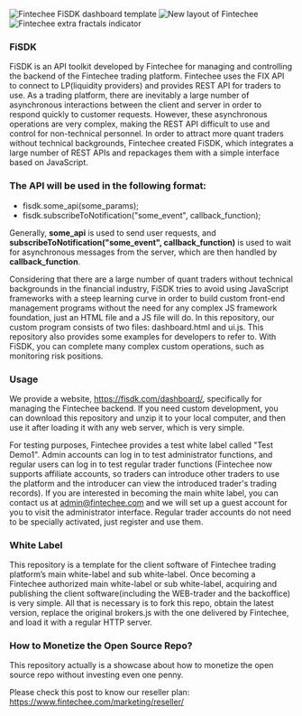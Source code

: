 ![Fintechee FiSDK dashboard template](https://github.com/fintechees/fisdk/blob/main/images/screenshot.png?raw=true)
![New layout of Fintechee](https://github.com/fintechees/Expert-Advisor-Studio/blob/master/screenshot/fintechee_new_layout.png?raw=true)
![Fintechee extra fractals indicator](https://github.com/fintechees/Expert-Advisor-Studio/blob/master/Indicators/extra_fractals/extra_fractals_screenshot.png?raw=true)

### FiSDK

FiSDK is an API toolkit developed by Fintechee for managing and controlling the backend of the Fintechee trading platform. Fintechee uses the FIX API to connect to LP(liquidity providers) and provides REST API for traders to use. As a trading platform, there are inevitably a large number of asynchronous interactions between the client and server in order to respond quickly to customer requests. However, these asynchronous operations are very complex, making the REST API difficult to use and control for non-technical personnel. In order to attract more quant traders without technical backgrounds, Fintechee created FiSDK, which integrates a large number of REST APIs and repackages them with a simple interface based on JavaScript.

### The API will be used in the following format:

- fisdk.some_api(some_params);
- fisdk.subscribeToNotification("some_event", callback_function);

Generally, **some_api** is used to send user requests, and **subscribeToNotification("some_event", callback_function)** is used to wait for asynchronous messages from the server, which are then handled by **callback_function**.

Considering that there are a large number of quant traders without technical backgrounds in the financial industry, FiSDK tries to avoid using JavaScript frameworks with a steep learning curve in order to build custom front-end management programs without the need for any complex JS framework foundation, just an HTML file and a JS file will do. In this repository, our custom program consists of two files: dashboard.html and ui.js. This repository also provides some examples for developers to refer to. With FiSDK, you can complete many complex custom operations, such as monitoring risk positions.

### Usage

We provide a website, https://fisdk.com/dashboard/, specifically for managing the Fintechee backend. If you need custom development, you can download this repository and unzip it to your local computer, and then use it after loading it with any web server, which is very simple.

For testing purposes, Fintechee provides a test white label called "Test Demo1". Admin accounts can log in to test administrator functions, and regular users can log in to test regular trader functions (Fintechee now supports affiliate accounts, so traders can introduce other traders to use the platform and the introducer can view the introduced trader's trading records). If you are interested in becoming the main white label, you can contact us at admin@fintechee.com and we will set up a guest account for you to visit the administrator interface. Regular trader accounts do not need to be specially activated, just register and use them.

### White Label
This repository is a template for the client software of Fintechee trading platform’s main white-label and sub white-label. Once becoming a Fintechee authorized main white-label or sub white-label, acquiring and publishing the client software(including the WEB-trader and the backoffice) is very simple. All that is necessary is to fork this repo, obtain the latest version, replace the original brokers.js with the one delivered by Fintechee, and load it with a regular HTTP server.

### How to Monetize the Open Source Repo?

This repository actually is a showcase about how to monetize the open source repo without investing even one penny.

Please check this post to know our reseller plan:
https://www.fintechee.com/marketing/reseller/
